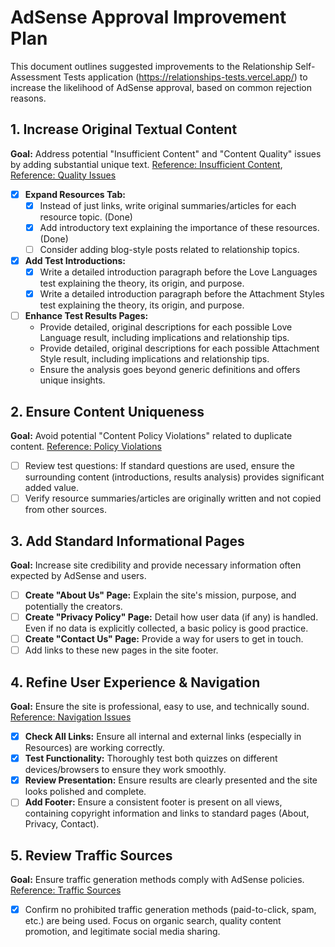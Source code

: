 # AdSense Approval Improvement Plan

This document outlines suggested improvements to the Relationship Self-Assessment Tests application (https://relationships-tests.vercel.app/) to increase the likelihood of AdSense approval, based on common rejection reasons.

## 1. Increase Original Textual Content

**Goal:** Address potential "Insufficient Content" and "Content Quality" issues by adding substantial unique text. [Reference: Insufficient Content](https://support.google.com/adsense/answer/81904?hl=es&ref_topic=1391540&sjid=15752995634416544926-EU#insufficient_content), [Reference: Quality Issues](https://support.google.com/adsense/answer/81904?hl=es&ref_topic=1391540&sjid=15752995634416544926-EU#content_quality_issues)

* [X] **Expand Resources Tab:**
  * [X] Instead of just links, write original summaries/articles for each resource topic. (Done)
  * [X] Add introductory text explaining the importance of these resources. (Done)
  * [ ] Consider adding blog-style posts related to relationship topics.
* [X] **Add Test Introductions:**
  * [X] Write a detailed introduction paragraph before the Love Languages test explaining the theory, its origin, and purpose.
  * [X] Write a detailed introduction paragraph before the Attachment Styles test explaining the theory, its origin, and purpose.
* [ ] **Enhance Test Results Pages:**
  * Provide detailed, original descriptions for each possible Love Language result, including implications and relationship tips.
  * Provide detailed, original descriptions for each possible Attachment Style result, including implications and relationship tips.
  * Ensure the analysis goes beyond generic definitions and offers unique insights.

## 2. Ensure Content Uniqueness

**Goal:** Avoid potential "Content Policy Violations" related to duplicate content. [Reference: Policy Violations](https://support.google.com/adsense/answer/81904?hl=es&ref_topic=1391540&sjid=15752995634416544926-EU#content_policy_violations)

* [ ] Review test questions: If standard questions are used, ensure the surrounding content (introductions, results analysis) provides significant added value.
* [ ] Verify resource summaries/articles are originally written and not copied from other sources.

## 3. Add Standard Informational Pages

**Goal:** Increase site credibility and provide necessary information often expected by AdSense and users.

* [ ] **Create "About Us" Page:** Explain the site's mission, purpose, and potentially the creators.
* [ ] **Create "Privacy Policy" Page:** Detail how user data (if any) is handled. Even if no data is explicitly collected, a basic policy is good practice.
* [ ] **Create "Contact Us" Page:** Provide a way for users to get in touch.
* [ ] Add links to these new pages in the site footer.

## 4. Refine User Experience & Navigation

**Goal:** Ensure the site is professional, easy to use, and technically sound. [Reference: Navigation Issues](https://support.google.com/adsense/answer/81904?hl=es&ref_topic=1391540&sjid=15752995634416544926-EU#site_navigation_issues)

* [X] **Check All Links:** Ensure all internal and external links (especially in Resources) are working correctly.
* [X] **Test Functionality:** Thoroughly test both quizzes on different devices/browsers to ensure they work smoothly.
* [X] **Review Presentation:** Ensure results are clearly presented and the site looks polished and complete.
* [ ] **Add Footer:** Ensure a consistent footer is present on all views, containing copyright information and links to standard pages (About, Privacy, Contact).

## 5. Review Traffic Sources

**Goal:** Ensure traffic generation methods comply with AdSense policies. [Reference: Traffic Sources](https://support.google.com/adsense/answer/81904?hl=es&ref_topic=1391540&sjid=15752995634416544926-EU#issues_with_your_traffic_sources)

* [X] Confirm no prohibited traffic generation methods (paid-to-click, spam, etc.) are being used. Focus on organic search, quality content promotion, and legitimate social media sharing.
